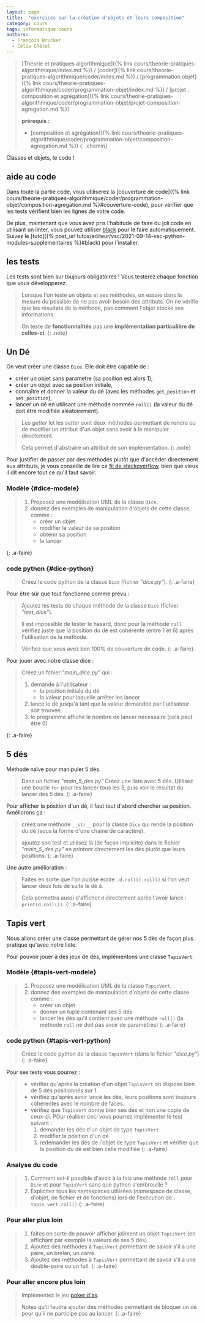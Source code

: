 ```yaml
---
layout: page
title:  "exercices sur la création d'objets et leurs composition"
category: cours
tags: informatique cours 
authors: 
  - François Brucker
  - Célia Châtel
---
```


> [Théorie et pratiques algorithmique]({% link cours/theorie-pratiques-algorithmique/index.md %}) / [coder]({% link cours/theorie-pratiques-algorithmique/coder/index.md %}) / [programmation objet]({% link cours/theorie-pratiques-algorithmique/coder/programmation-objet/index.md %}) / [projet : composition et agrégation]({% link cours/theorie-pratiques-algorithmique/coder/programmation-objet/projet-composition-agregation.md %})
>
> **prérequis :**
>
> * [composition et agrégation]({% link cours/theorie-pratiques-algorithmique/coder/programmation-objet/composition-agregation.md %})
{: .chemin}

Classes et objets, le code !

## aide au code

Dans toute la partie code, vous utiliserez la [couverture de code]({% link cours/theorie-pratiques-algorithmique/coder/programmation-objet/composition-agregation.md %}#couverture-code), pour vérifier que les tests vérifient bien les lignes de votre code.

De plus, maintenant que vous avez pris l'habitude de faire du joli code en utilisant un linter, vous pouvez utiliser [black](https://black.readthedocs.io/en/stable/) pour le faire automatiquement. Suivez le [tuto]({% post_url tutos/editeur/vsc/2021-09-14-vsc-python-modules-supplementaires %}#black) pour l'installer.

## les tests

Les tests sont bien sur toujours obligatoires ! Vous testerez chaque fonction que vous développerez.

> Lorsque l'on teste un objets et ses méthodes, on essaie dans la mesure du possible de ne pas avoir besoin des attributs. On ne vérifie que les résultats de la méthode, pas comment l'objet stocke ses informations.
>
> On teste de **fonctionnalités** pas une **implémentation particulière de celles-ci**.
{: .note}

## Un Dé

On veut créer une classe `Dice`. Elle doit être capable de :

* créer un objet sans paramètre (sa position est alors 1),
* créer un objet avec sa position initiale,
* connaître et donner la valeur du dé (avec les méthodes `get_position` et `set_position`),
* lancer un dé en utilisant une méthode nommée `roll()` (la valeur du dé doit être modifiée aléatoirement).

> Les *getter* let les *setter* sont deux méthodes permettant de rendre ou de modifier un attribut d'un objet sans avoir à le manipuler directement.
>
> Cela permet d'abstraire un attribut de son implémentation.
{: .note}

Pour justifier de passer par des méthodes plutôt que d'accéder directement aux attributs, je vous conseille de lire ce [fil de stackoverflow](https://stackoverflow.com/questions/1568091/why-use-getters-and-setters-accessors?rq=1), bien que vieux il dit encore tout ce qu'il faut savoir.

### Modèle {#dice-modele}

> 1. Proposez une modélisation UML de la classe `Dice`.
> 2. donnez des exemples de manipulation d'objets de cette classe, comme :
>    * créer un objet
>    * modifier la valeur de sa position
>    * obtenir sa position
>    * le lancer
>
{: .a-faire}

### code python {#dice-python}

> Créez le code python de la classe `Dice` (fichier *"dice.py"*).
{: .a-faire}

Pour être sûr que tout fonctionne comme prévu :

> Ajoutez les tests de chaque méthode de la classe `Dice` (fichier *"test_dice"*).
>
> Il est impossible de tester le hasard, donc pour la méthode `roll` vérifiez juste que la position du dé est cohérente (entre 1 et 6) après l'utilisation de la méthode.
>
> Vérifiez que vous avez ben 100% de couverture de code.
{: .a-faire}

Pour jouer avec notre classe dice :

> Créez un fchier *"main_dice.py"* qui :
>
> 1. demande à l'utilisateur :
>    * la position initiale du dé
>    * la valeur pour laquelle arrêter les lancer
> 2. lance le dé jusqu'à tant que la valeur demandée par l'utilsateur soit trouvée.
> 3. le programme affiche le nombre de lancer nécessaire (celà peut être 0)
>
{: .a-faire}

## 5 dés

Méthode naïve pour manipuler 5 dés.

> Dans un fichier *"main_5_des.py"* Créez une liste avec 5 dés. Utilisez une boucle `for` pour les lancer tous les 5, puis voir le résultat du lancer des 5 dés.
{: .a-faire}

Pour afficher la position d'un dé, il faut tout d'abord chercher sa position. Améliorons ça :

> créez une méthode  `__str__` pour la classe `Dice` qui rende la position du dé (sous la forme d'une chaine de caractère).
>
> ajoutez son test et utilisez là (de façon implicite) dans le fichier *"main_5_des.py"* en *printant* directement les dés plutôt que leurs positions.
{: .a-faire}

Une autre amélioration :

> Faites en sorte que l'on puisse écrire : `d.roll().roll()` si l'on veut lancer deux fois de suite le dé `d`.
>
> Cela permettra aussi d'afficher `d` directement après l'avoir lancé : `print(d.roll())`.
{: .a-faire}

## Tapis vert

Nous allons créer une classe permettant de gérer nos 5 dès de façon plus pratique qu'avec notre liste.

Pour pouvoir jouer à des jeux de dés, implémentons une classe `TapisVert`.

### Modèle {#tapis-vert-modele}

> 1. Proposez une modélisation UML de la classe `TapisVert`.
> 2. donnez des exemples de manipulation d'objets de cette classe comme :
>    * créer un objet
>    * donner un tuple contenant ses 5 dés
>    * lancer les dés qu'il contient avec une méthode `roll()` (la méthode `roll` ne doit pas avoir de paramètres)
{: .a-faire}

### code python {#tapis-vert-python}

> Créez le code python de la classe `TapisVert` (dans le fichier *"dice.py"*)
{: .a-faire}

Pour ses tests vous pourrez :

> * vérifier qu'après la création d'un objet `TapisVert` on dispose bien de 5 dés positionnés sur 1.
> * vérifiez qu'après avoir lancé les dés, leurs positions sont toujours cohérentes avec le nombre de faces.
> * vérifiez que `TapisVert` donne bien ses dés et non une copie de ceux-ci. POur réaliser ceci vous pourrez implémenter le test suivant :
>    1. demander les dés d'un objet de type `TapisVert`
>    2. modifier la position d'un dé
>    3. redemander les dés de l'objet de type `TapisVert` et vérifier que la position du dé est bien celle modifiée
{: .a-faire}

### Analyse du code

> 1. Comment est-il possible d'avoir à la fois une méthode `roll` pour `Dice` et pour `TapisVert` sans que python s'embrouille ?
> 2. Explicitez tous les namespaces utilisées (namespace de classe, d'objet, de fichier et de fonctions) lors de l'exécution de : `tapis_vert.roll()`
{: .a-faire}

### Pour aller plus loin

> 1. faites en sorte de pouvoir afficher joliment un objet `TapisVert` (en affichant par exemple la valeurs de ses 5 dés)
> 2. Ajoutez des méthodes à `TapisVert` permettant de savoir s'il a une paire, un brelan, un carré.
> 3. Ajoutez des méthodes à `TapisVert` permettant de savoir s'il a une double-paire ou un full.
{: .a-faire}

### Pour aller encore plus loin

> Implémentez le jeu [poker d'as](https://fr.wikipedia.org/wiki/Poker_d%27as).
>
> Notez qu'il faudra ajouter des méthodes permettant de bloquer un dé pour qu'il ne participe pas au lancer.
{: .a-faire}
